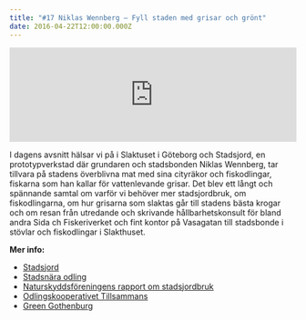 ```yaml
---
title: "#17 Niklas Wennberg – Fyll staden med grisar och grönt"
date: 2016-04-22T12:00:00.000Z
---
```


<iframe src="https://w.soundcloud.com/player/?url=https%3A//api.soundcloud.com/tracks/260309602&amp;color=001665&amp;amp;auto_play=false&amp;amp;hide_related=false&amp;show_comments=true&amp;show_user=true&amp;show_reposts=false" width="100%" height="166" frameborder="no" scrolling="no"></iframe>

I dagens avsnitt hälsar vi på i Slaktuset i Göteborg och Stadsjord, en prototypverkstad där grundaren och stadsbonden Niklas Wennberg, tar tillvara på stadens överblivna mat med sina cityräkor och fiskodlingar, fiskarna som han kallar för vattenlevande grisar. Det blev ett långt och spännande samtal om varför vi behöver mer stadsjordbruk, om fiskodlingarna, om hur grisarna som slaktas går till stadens bästa krogar och om resan från utredande och skrivande hållbarhetskonsult för bland andra Sida ch Fiskeriverket och fint kontor på Vasagatan till stadsbonde i stövlar och fiskodlingar i Slakthuset.

**Mer info:**

- [Stadsjord](http://www.stadsjord.se/)
- [Stadsnära odling](http://www.stadsnaraodling.se/)
- [Naturskyddsföreningens rapport om stadsjordbruk](http://www.naturskyddsforeningen.se/sites/default/files/dokument-media/rapport_stadsjordbruk_lagupplost.pdf)
- [Odlingskooperativet Tillsammans](http://tillsammansodlingen.se/)
- [Green Gothenburg](http://www.greengothenburg.se/sv/goda-exempel/haallbara-staeder/grisar-och-groedor/)
